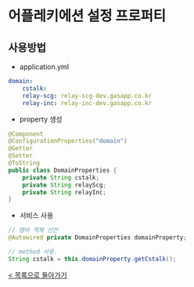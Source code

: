 # 어플레키에션 설정 프로퍼티
## 사용방법
- application.yml
```yml
domain:
    cstalk:
    relay-scg: relay-scg-dev.gasapp.co.kr
    relay-inc: relay-inc-dev.gasapp.co.kr
```
- property 생성
```java
@Component
@ConfigurationProperties("domain")
@Getter
@Setter
@ToString
public class DomainProperties {
	private String cstalk;
	private String relayScg;
	private String relayInc;
}
```

- 서비스 사용
```java
// 멤버 객체 선언
@Autowired private DomainProperties domainProperty;

// method 사용.
String cstalk = this.domainProperty.getCstalk();
```

[< 목록으로 돌아가기](manual.md)